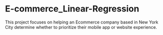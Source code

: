# E-commerce_Linear-Regression
This project focuses on helping an Ecommerce company based in New York City determine whether to prioritize their mobile app or website experience.
